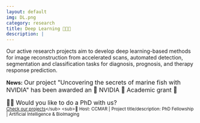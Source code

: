 ```yaml
---
layout: default
img: DL.png
category: research
title: Deep Learning 👩🏻‍💻
description: |
---
```

Our active research projects aim to develop deep learning-based methods for image reconstruction from accelerated scans, automated detection, segmentation and classification tasks for diagnosis, prognosis, and therapy response prediction. 

**News:** <font size="3">  Our project "Uncovering the secrets of marine fish with NVIDIA" has been awarded an 🌟 NVIDIA 🌟 Academic grant 🎉</font> 

<font size="3"> 👩‍🎓 Would you like to do a PhD with us? <br/></font>
<sub>[Check our projects]([https://finder-fellowships.lacaixafoundation.org/finder](https://euraxess.ec.europa.eu/jobs/133786))</sub>
<sub>🔎 Host: CCMAR | Project title/description: PhD Fellowship | Artificial Intelligence & BioImaging </sub>
